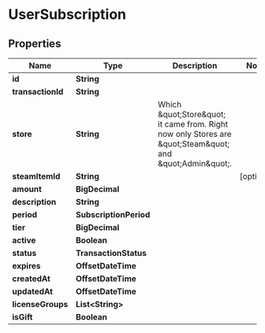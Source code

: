 

# UserSubscription



## Properties

| Name | Type | Description | Notes |
|------------ | ------------- | ------------- | -------------|
|**id** | **String** |  |  |
|**transactionId** | **String** |  |  |
|**store** | **String** | Which \&quot;Store\&quot; it came from. Right now only Stores are \&quot;Steam\&quot; and \&quot;Admin\&quot;. |  |
|**steamItemId** | **String** |  |  [optional] |
|**amount** | **BigDecimal** |  |  |
|**description** | **String** |  |  |
|**period** | **SubscriptionPeriod** |  |  |
|**tier** | **BigDecimal** |  |  |
|**active** | **Boolean** |  |  |
|**status** | **TransactionStatus** |  |  |
|**expires** | **OffsetDateTime** |  |  |
|**createdAt** | **OffsetDateTime** |  |  |
|**updatedAt** | **OffsetDateTime** |  |  |
|**licenseGroups** | **List&lt;String&gt;** |  |  |
|**isGift** | **Boolean** |  |  |



